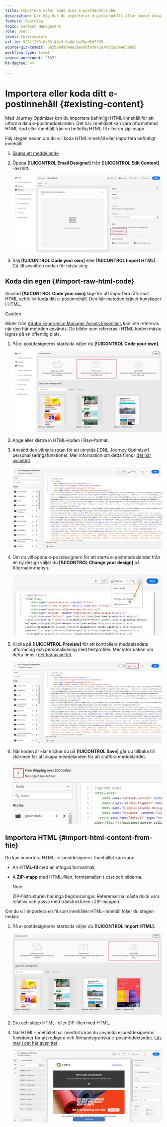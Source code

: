 ```yaml
---
title: Importera eller koda dina e-postmeddelanden
description: Lär dig hur du importerar e-postinnehåll eller kodar dina e-postmeddelanden
feature: Overview
topic: Content Management
role: User
level: Intermediate
exl-id: 52011299-0c65-49c3-9edd-ba7bed5d7205
source-git-commit: 882b99d9b49e1ae6d0f97872a74dc5a8a4639050
workflow-type: tm+mt
source-wordcount: '337'
ht-degree: 4%

---
```


# Importera eller koda ditt e-postinnehåll {#existing-content}

Med Journey Optimizer kan du importera befintligt HTML-innehåll för att utforma dina e-postmeddelanden. Det här innehållet kan vara oformaterad HTML-kod eller innehåll från en befintlig HTML-fil eller en zip-mapp.

Följ stegen nedan om du vill koda HTML-innehåll eller importera befintligt innehåll:

1. [Skapa ett meddelande](create-message.md)

1. Öppna **[!UICONTROL Email Designer]** från **[!UICONTROL Edit Content]** -avsnitt.

   ![](assets/import-html_1.png)

1. Välj **[!UICONTROL Code your own]** eller **[!UICONTROL Import HTML]**. Gå till avsnitten nedan för nästa steg.

## Koda din egen {#import-raw-html-code}

Använd **[!UICONTROL Code your own]** läge för att importera råformat HTML och/eller koda ditt e-postinnehåll. Den här metoden kräver kunskaper i HTML.

>[!CAUTION]
>
> Bilder från [Adobe Experience Manager Assets Essentials](assets-essentials.md) kan inte refereras när den här metoden används. De bilder som refereras i HTML-koden måste lagras på en offentlig plats.

1. På e-postdesignerns startsida väljer du **[!UICONTROL Code your own]**.

   ![](assets/code-your-own.png)

1. Ange eller klistra in HTML-koden i Raw-format.

1. Använd den vänstra rutan för att utnyttja [!DNL Journey Optimizer] personaliseringsfunktioner. Mer information om detta finns i [det här avsnittet](../personalization/personalize.md).

   ![](assets/code-editor.png)

1. Om du vill öppna e-postdesignern för att starta e-postmeddelandet från en ny design väljer du **[!UICONTROL Change your design]** på Alternativ-menyn.

   ![](assets/code-editor-change-design.png)

1. Klicka på **[!UICONTROL Preview]** för att kontrollera meddelandets utformning och personalisering med testprofiler. Mer information om detta finns i [det här avsnittet](preview.md).

   ![](assets/code-editor-preview.png)

1. När koden är klar klickar du på **[!UICONTROL Save]** går du tillbaka till skärmen för att skapa meddelanden för att slutföra meddelandet.

   ![](assets/code-editor-save.png)

## Importera HTML {#import-html-content-from-file}

Du kan importera HTML i e-postdesignern. Innehållet kan vara:

* An **HTML-fil** med en infogad formatmall,
* A **ZIP-mapp** med HTML-filen, formatmallen (.css) och bilderna.

   >[!NOTE]
   >
   >ZIP-filstrukturen har inga begränsningar. Referenserna måste dock vara relativa och passa med trädstrukturen i ZIP-mappen.

Om du vill importera en fil som innehåller HTML-innehåll följer du stegen nedan:

1. På e-postdesignerns startsida väljer du **[!UICONTROL Import HTML]**.

   ![](assets/import-html_2.png)

1. Dra och släpp HTML- eller ZIP-filen med HTML.

1. När HTML-innehållet har överförts kan du använda e-postdesignerns funktioner för att redigera och förhandsgranska e-postmeddelandet. [Läs mer i det här avsnittet](create-email-content.md).

   ![](assets/html-imported.png)
